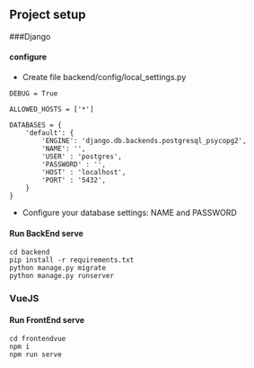 ## Project setup

###Django 

#### configure
* Сreate file backend/config/local_settings.py

```
DEBUG = True

ALLOWED_HOSTS = ['*']

DATABASES = {
    'default': {
        'ENGINE': 'django.db.backends.postgresql_psycopg2',
        'NAME': '',
        'USER' : 'postgres',
        'PASSWORD' : '',
        'HOST' : 'localhost',
        'PORT' : '5432',
    }
}
```
* Сonfigure your database settings: NAME and PASSWORD

#### Run BackEnd serve
```
cd backend
pip install -r requirements.txt
python manage.py migrate
python manage.py runserver
```


### VueJS

#### Run FrontEnd serve
```
cd frontendvue
npm i
npm run serve
```

